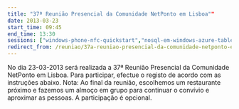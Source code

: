 ```yaml
---
title: "37ª Reunião Presencial da Comunidade NetPonto em Lisboa""
date: 2013-03-23
start_time: 09:45
end_time: 13:30
sessions: ["windows-phone-nfc-quickstart","nosql-em-windows-azure-table-storage"]
redirect_from: /reuniao/37a-reuniao-presencial-da-comunidade-netponto-em-lisboa/
---
```

No dia 23-03-2013 será realizada a 37ª Reunião Presencial da Comunidade NetPonto em Lisboa. Para participar, efectue o registo de acordo com as instruções abaixo.
Nota: Ao final da reunião, escolhemos um restaurante próximo e fazemos um almoço em grupo para continuar o convívio e aproximar as pessoas. A participação é opcional.